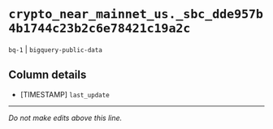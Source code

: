 # `crypto_near_mainnet_us._sbc_dde957b4b1744c23b2c6e78421c19a2c`
`bq-1` | `bigquery-public-data`

## Column details
* [TIMESTAMP] `last_update`

-------------------------------------------------------------------------------
*Do not make edits above this line.*
